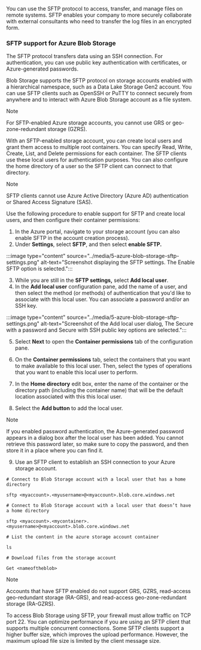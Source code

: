 You can use the SFTP protocol to access, transfer, and manage files on remote systems. SFTP enables your company to more securely collaborate with external consultants who need to transfer the log files in an encrypted form.

### SFTP support for Azure Blob Storage

The SFTP protocol transfers data using an SSH connection. For authentication, you can use public key authentication with certificates, or Azure-generated passwords.

Blob Storage supports the SFTP protocol on storage accounts enabled with a hierarchical namespace, such as a Data Lake Storage Gen2 account. You can use SFTP clients such as OpenSSH or PuTTY to connect securely from anywhere and to interact with Azure Blob Storage account as a file system.

> [!NOTE]
> For SFTP-enabled Azure storage accounts, you cannot use GRS or geo-zone-redundant storage (GZRS).

With an SFTP-enabled storage account, you can create local users and grant them access to multiple root containers. You can specify Read, Write, Create, List, and Delete permissions for each container. The SFTP clients use these local users for authentication purposes. You can also configure the home directory of a user so the SFTP client can connect to that directory.

> [!NOTE]
> SFTP clients cannot use Azure Active Directory (Azure AD) authentication or Shared Access Signature (SAS).

Use the following procedure to enable support for SFTP and create local users, and then configure their container permissions:

1. In the Azure portal, navigate to your storage account (you can also enable SFTP in the account creation process).
2. Under **Settings**, select **SFTP**, and then select **enable SFTP.**

  :::image type="content" source="../media/5-azure-blob-storage-sftp-settings.png" alt-text="Screenshot displaying the SFTP settings. The Enable SFTP option is selected.":::

3. While you are still in the **SFTP settings,** select **Add local user**.
4. In the **Add local user** configuration pane, add the name of a user, and then select the method (or methods) of authentication that you'd like to associate with this local user. You can associate a password and/or an SSH key.

  :::image type="content" source="../media/5-azure-blob-storage-sftp-settings.png" alt-text="Screenshot of the Add local user dialog, The Secure with a password and Secure with SSH public key options are selected.":::

5. Select **Next** to open the **Container permissions** tab of the configuration pane.

6. On the **Container permissions** tab, select the containers that you want to make available to this local user. Then, select the types of operations that you want to enable this local user to perform.

7. In the **Home directory** edit box, enter the name of the container or the directory path (including the container name) that will be the default location associated with this this local user.

8. Select the **Add button** to add the local user.

  > [!NOTE]
  > If you enabled password authentication, the Azure-generated password appears in a dialog box after the local user has been added. You cannot retrieve this password later, so make sure to copy the password, and then store it in a place where you can find it.

9. Use an SFTP client to establish an SSH connection to your Azure storage account.

```azurecli
# Connect to Blob Storage account with a local user that has a home directory

sftp <myaccount>.<myusername>@<myaccount>.blob.core.windows.net

# Connect to Blob Storage account with a local user that doesn’t have a home directory

sftp <myaccount>.<mycontainer>.<myusername>@<myaccount>.blob.core.windows.net

# List the content in the azure storage account container

ls

# Download files from the storage account

Get <nameoftheblob>
```

> [!NOTE]
> Accounts that have SFTP enabled do not support GRS, GZRS, read-access geo-redundant storage (RA-GRS), and read-access geo-zone-redundant storage (RA-GZRS).

To access Blob Storage using SFTP, your firewall must allow traffic on TCP port 22. You can optimize performance if you are using an SFTP client that supports multiple concurrent connections. Some SFTP clients support a higher buffer size, which improves the upload performance. However, the maximum upload file size is limited by the client message size.
